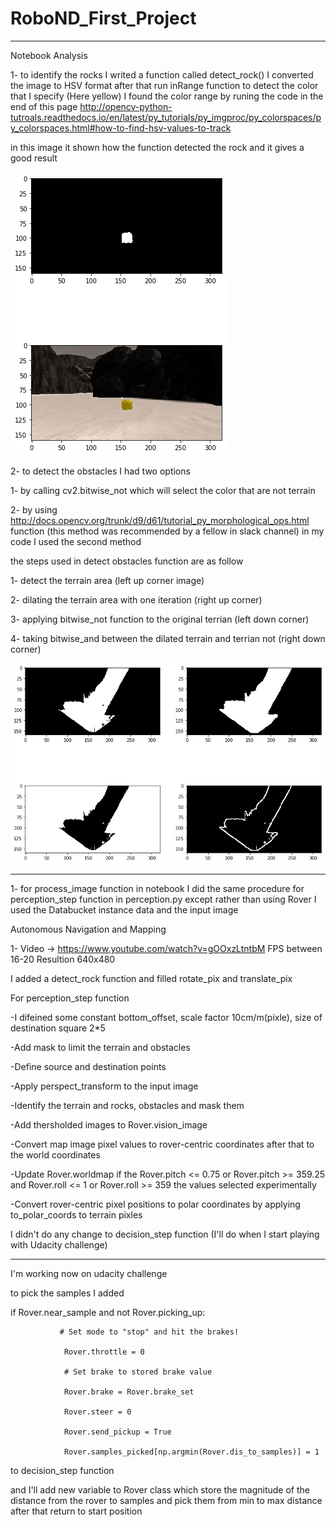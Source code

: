 # RoboND_First_Project
---------------------------------------------

Notebook Analysis

1- to identify the rocks I writed a function called detect_rock() I converted the image to HSV format after that run inRange function to detect the color that I specify (Here yellow) I found the color range by runing the code in the end of this page http://opencv-python-tutroals.readthedocs.io/en/latest/py_tutorials/py_imgproc/py_colorspaces/py_colorspaces.html#how-to-find-hsv-values-to-track

in this image it shown how the function detected the rock and it gives a good result

![Detect Rocks](https://github.com/JafarAbdi/RoboND_First_Project/blob/master/detect_rocks.png?raw=true)

2- to detect the obstacles I had two options 

   1- by calling cv2.bitwise_not which will select the color that are not terrain 

   2- by using http://docs.opencv.org/trunk/d9/d61/tutorial_py_morphological_ops.html function (this method was recommended by a fellow in slack channel)
   in my code I used the second method

the steps used in detect obstacles function are as follow 

1- detect the terrain area (left up corner image)

2- dilating the terrain area with one iteration (right up corner)

3- applying bitwise_not function to the original terrian (left down corner)

4- taking bitwise_and between the dilated terrain and terrian not (right down corner)

![Detect Obstacles](https://github.com/JafarAbdi/RoboND_First_Project/blob/master/detect_obstacle.png?raw=true)


---------------------------------------------

1- for process_image function in notebook I did the same procedure for perception_step function in perception.py except rather than using Rover I used the Databucket instance data and the input image

Autonomous Navigation and Mapping

1- Video -> https://www.youtube.com/watch?v=gOOxzLtntbM
   FPS between 16-20
   Resultion 640x480

I added a detect_rock function and filled rotate_pix and translate_pix

For perception_step function 

-I difeined some constant bottom_offset, scale factor 10cm/m(pixle), size of destination square 2*5

-Add mask to limit the terrain and obstacles

-Define source and destination points

-Apply perspect_transform to the input image

-Identify the terrain and rocks, obstacles and mask them

-Add thersholded images to Rover.vision_image

-Convert map image pixel values to rover-centric coordinates after that to the world coordinates

-Update Rover.worldmap if the Rover.pitch <= 0.75 or Rover.pitch >= 359.25 and Rover.roll <= 1 or Rover.roll >= 359 the values selected experimentally

-Convert rover-centric pixel positions to polar coordinates by applying to_polar_coords to terrain pixles

I didn't do any change to decision_step function (I'll do when I start playing with Udacity challenge)

---------------------------------------------

I'm working now on udacity challenge 

to pick the samples I added 

if Rover.near_sample and not Rover.picking_up:

               # Set mode to "stop" and hit the brakes!

                Rover.throttle = 0
                
                # Set brake to stored brake value
                
                Rover.brake = Rover.brake_set
                
                Rover.steer = 0
                
                Rover.send_pickup = True
                
                Rover.samples_picked[np.argmin(Rover.dis_to_samples)] = 1


to decision_step function

and I'll add new variable to Rover class which store the magnitude of the distance from the rover to samples and pick them from min to max distance after that return to start position 
